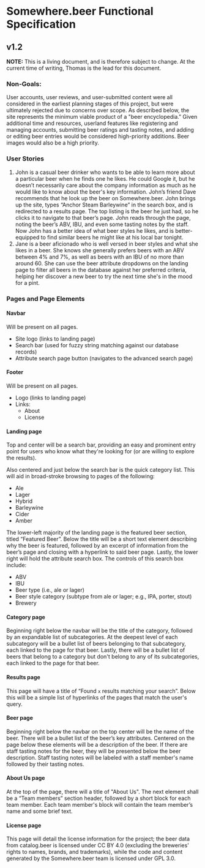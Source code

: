 # Somewhere.beer Functional Specification
## v1.2

**NOTE:** This is a living document, and is therefore subject to change. At the current time of writing, Thomas is the lead for this document.

### Non-Goals:

User accounts, user reviews, and user-submitted content were all considered in the earliest planning stages of this project, but were ultimately rejected due to concerns over scope. As described below, the site represents the minimum viable product of a "beer encyclopedia." Given additional time and resources, userland features like registering and managing accounts, submitting beer ratings and tasting notes, and adding or editing beer entries would be considered high-priority additions. Beer images would also be a high priority.

### User Stories

1. John is a casual beer drinker who wants to be able to learn more about a particular beer when he finds one he likes. He could Google it, but he doesn’t necessarily care about the company information as much as he would like to know about the beer's key information. John’s friend Dave recommends that he look up the beer on Somewhere.beer. John brings up the site, types “Anchor Steam Barleywine” in the search box, and is redirected to a results page. The top listing is the beer he just had, so he clicks it to navigate to that beer’s page. John reads through the page, noting the beer’s ABV, IBU, and even some tasting notes by the staff. Now John has a better idea of what beer styles he likes, and is better-equipped to find similar beers he might like at his local bar tonight.
2. Jane is a beer aficionado who is well versed in beer styles and what she likes in a beer. She knows she generally prefers beers with an ABV between 4% and 7%, as well as beers with an IBU of no more than around 60. She can use the beer attribute dropdowns on the landing page to filter all beers in the database against her preferred criteria, helping her discover a new beer to try the next time she's in the mood for a pint.

### Pages and Page Elements

#### Navbar

Will be present on all pages.

- Site logo (links to landing page)
- Search bar (used for fuzzy string matching against our database records)
- Attribute search page button (navigates to the advanced search page)

#### Footer

Will be present on all pages.

- Logo (links to landing page)
- Links:
    - About
    - License

#### Landing page 

Top and center will be a search bar, providing an easy and prominent entry point for users who know what they're looking for (or are willing to explore the results).

Also centered and just below the search bar is the quick category list. This will aid in broad-stroke browsing to pages of the following:
- Ale
- Lager
- Hybrid
- Barleywine
- Cider
- Amber

The lower-left majority of the landing page is the featured beer section, titled “Featured Beer”. Below the title will be a short text element describing why the beer is featured, followed by an excerpt of information from the beer’s page and closing with a hyperlink to said beer page. Lastly, the lower right will hold the attribute search box. The controls of this search box include:

- ABV
- IBU
- Beer type (i.e., ale or lager)
- Beer style category (subtype from ale or lager; e.g., IPA, porter, stout)
- Brewery

#### Category page

Beginning right below the navbar will be the title of the category, followed by an expandable list of subcategories. At the deepest level of each subcategory will be a bullet list of beers belonging to that subcategory, each linked to the page for that beer. Lastly, there will be a bullet list of beers that belong to a category but don't belong to any of its subcategories, each linked to the page for that beer.

#### Results page

This page will have a title of “Found `x` results matching your search”. Below this will be a simple list of hyperlinks of the pages that match the user's query.

#### Beer page

Beginning right below the navbar on the top center will be the name of the beer. There will be a bullet list of the beer’s key attributes. Centered on the page below these elements will be a description of the beer. If there are staff tasting notes for the beer, they will be presented below the beer description. Staff tasting notes will be labeled with a staff member's name followed by their tasting notes.

#### About Us page

At the top of the page, there will a title of "About Us". The next element shall be a “Team members” section header, followed by a short block for each team member. Each team member's block will contain the team member’s name and some brief text.

#### License page

This page will detail the license information for the project; the beer data from catalog.beer is licensed under CC BY 4.0 (excluding the breweries' rights to names, brands, and trademarks), while the code and content generated by the Somewhere.beer team is licensed under GPL 3.0.
